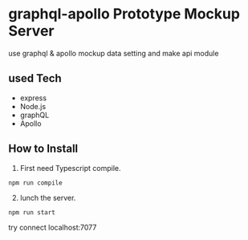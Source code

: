 # graphql-apollo Prototype Mockup Server
use graphql &amp; apollo mockup data setting and make api module

## used Tech

* express
* Node.js
* graphQL
* Apollo

## How to Install

1) First need Typescript compile.

```bash
npm run compile
```

2) lunch the server.
```
npm run start
```

try connect localhost:7077

